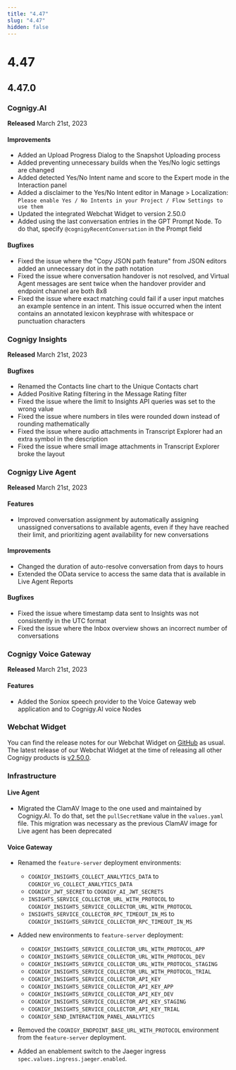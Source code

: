 ```yaml
---
title: "4.47"
slug: "4.47"
hidden: false
---
```


# 4.47 

## 4.47.0

### Cognigy.AI

**Released** March 21st, 2023

#### Improvements

- Added an Upload Progress Dialog to the Snapshot Uploading process
- Added preventing unnecessary builds when the Yes/No logic settings are changed
- Added detected Yes/No Intent name and score to the Expert mode in the Interaction panel
- Added a disclaimer to the Yes/No Intent editor in Manage > Localization: `Please enable Yes / No Intents in your Project / Flow Settings to use them`
- Updated the integrated Webchat Widget to version 2.50.0
- Added using the last conversation entries in the GPT Prompt Node. To do that, specify `@cognigyRecentConversation` in the Prompt field

#### Bugfixes

- Fixed the issue where the "Copy JSON path feature" from JSON editors added an unnecessary dot in the path notation
- Fixed the issue where conversation handover is not resolved, and Virtual Agent messages are sent twice when the handover provider and endpoint channel are both 8x8
- Fixed the issue where exact matching could fail if a user input matches an example sentence in an intent. This issue occurred when the intent contains an annotated lexicon keyphrase with whitespace or punctuation characters

### Cognigy Insights

**Released** March 21st, 2023

#### Bugfixes

- Renamed the Contacts line chart to the Unique Contacts chart
- Added Positive Rating filtering in the Message Rating filter
- Fixed the issue where the limit to Insights API queries was set to the wrong value
- Fixed the issue where numbers in tiles were rounded down instead of rounding mathematically
- Fixed the issue where audio attachments in Transcript Explorer had an extra symbol in the description
- Fixed the issue where small image attachments in Transcript Explorer broke the layout


### Cognigy Live Agent

**Released** March 21st, 2023

#### Features

- Improved conversation assignment by automatically assigning unassigned conversations to available agents, even if they have reached their limit, and prioritizing agent availability for new conversations

#### Improvements

- Changed the duration of auto-resolve conversation from days to hours
- Extended the OData service to access the same data that is available in Live Agent Reports

#### Bugfixes

- Fixed the issue where timestamp data sent to Insights was not consistently in the UTC format
- Fixed the issue where the Inbox overview shows an incorrect number of conversations

### Cognigy Voice Gateway

**Released** March 21st, 2023

#### Features

- Added the Soniox speech provider to the Voice Gateway web application and to Cognigy.AI voice Nodes

### Webchat Widget

You can find the release notes for our Webchat Widget on [GitHub](https://github.com/Cognigy/WebchatWidget/releases) as usual. The latest release of our Webchat Widget at the time of releasing all other Cognigy products is [v2.50.0](https://github.com/Cognigy/WebchatWidget/releases/tag/v2.50.0).

### Infrastructure

#### Live Agent

- Migrated the ClamAV Image to the one used and maintained by Cognigy.AI. To do that, set the `pullSecretName` value in the `values.yaml` file. This migration was necessary as the previous ClamAV image for Live agent has been deprecated

#### Voice Gateway

- Renamed the `feature-server` deployment environments:
    -  `COGNIGY_INSIGHTS_COLLECT_ANALYTICS_DATA` to `COGNIGY_VG_COLLECT_ANALYTICS_DATA`
    -  `COGNIGY_JWT_SECRET` to `COGNIGY_AI_JWT_SECRETS`
    -  `INSIGHTS_SERVICE_COLLECTOR_URL_WITH_PROTOCOL` to `COGNIGY_INSIGHTS_SERVICE_COLLECTOR_URL_WITH_PROTOCOL`
    -  `INSIGHTS_SERVICE_COLLECTOR_RPC_TIMEOUT_IN_MS` to `COGNIGY_INSIGHTS_SERVICE_COLLECTOR_RPC_TIMEOUT_IN_MS`

- Added new environments to `feature-server` deployment:

    - `COGNIGY_INSIGHTS_SERVICE_COLLECTOR_URL_WITH_PROTOCOL_APP`
    - `COGNIGY_INSIGHTS_SERVICE_COLLECTOR_URL_WITH_PROTOCOL_DEV`
    - `COGNIGY_INSIGHTS_SERVICE_COLLECTOR_URL_WITH_PROTOCOL_STAGING`
    - `COGNIGY_INSIGHTS_SERVICE_COLLECTOR_URL_WITH_PROTOCOL_TRIAL`
    - `COGNIGY_INSIGHTS_SERVICE_COLLECTOR_API_KEY`
    - `COGNIGY_INSIGHTS_SERVICE_COLLECTOR_API_KEY_APP`
    - `COGNIGY_INSIGHTS_SERVICE_COLLECTOR_API_KEY_DEV`
    - `COGNIGY_INSIGHTS_SERVICE_COLLECTOR_API_KEY_STAGING`
    - `COGNIGY_INSIGHTS_SERVICE_COLLECTOR_API_KEY_TRIAL`
    - `COGNIGY_SEND_INTERACTION_PANEL_ANALYTICS`

- Removed the `COGNIGY_ENDPOINT_BASE_URL_WITH_PROTOCOL` environment from the `feature-server` deployment.   
- Added an enablement switch to the Jaeger ingress `spec.values.ingress.jaeger.enabled`.